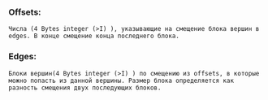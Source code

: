 ### Offsets:
    Числа (4 Bytes integer (>I) ), указывающие на смещение блока вершин в edges. В конце смещение конца последнего блока.
### Edges:
    Блоки вершин(4 Bytes integer (>I) ) по смещению из offsets, в которые можно попасть из данной вершины. Размер блока определяется как разность смещения двух последующих блоков.

